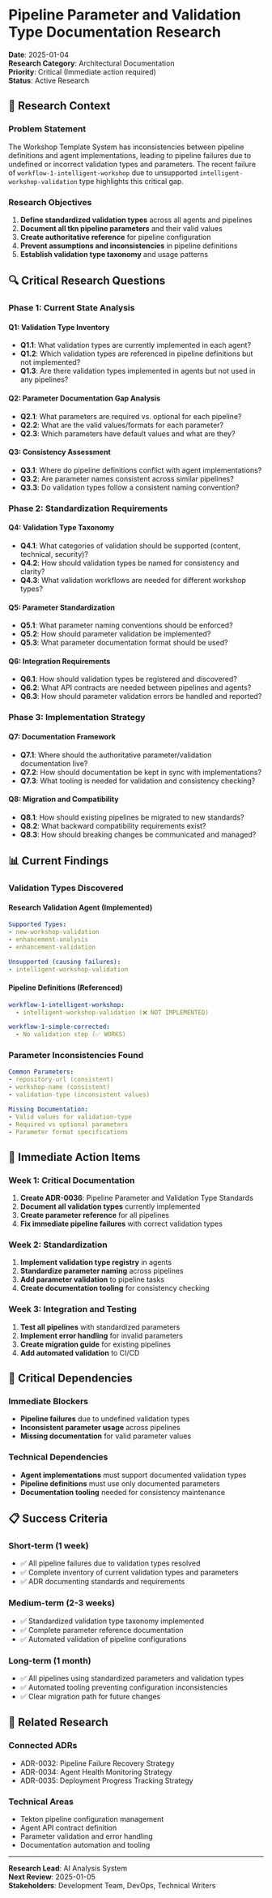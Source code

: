 # Pipeline Parameter and Validation Type Documentation Research

**Date**: 2025-01-04  
**Research Category**: Architectural Documentation  
**Priority**: Critical (Immediate action required)  
**Status**: Active Research  

## 🎯 **Research Context**

### **Problem Statement**
The Workshop Template System has inconsistencies between pipeline definitions and agent implementations, leading to pipeline failures due to undefined or incorrect validation types and parameters. The recent failure of `workflow-1-intelligent-workshop` due to unsupported `intelligent-workshop-validation` type highlights this critical gap.

### **Research Objectives**
1. **Define standardized validation types** across all agents and pipelines
2. **Document all tkn pipeline parameters** and their valid values
3. **Create authoritative reference** for pipeline configuration
4. **Prevent assumptions and inconsistencies** in pipeline definitions
5. **Establish validation type taxonomy** and usage patterns

## 🔍 **Critical Research Questions**

### **Phase 1: Current State Analysis**

#### **Q1: Validation Type Inventory**
- **Q1.1**: What validation types are currently implemented in each agent?
- **Q1.2**: Which validation types are referenced in pipeline definitions but not implemented?
- **Q1.3**: Are there validation types implemented in agents but not used in any pipelines?

#### **Q2: Parameter Documentation Gap Analysis**
- **Q2.1**: What parameters are required vs. optional for each pipeline?
- **Q2.2**: What are the valid values/formats for each parameter?
- **Q2.3**: Which parameters have default values and what are they?

#### **Q3: Consistency Assessment**
- **Q3.1**: Where do pipeline definitions conflict with agent implementations?
- **Q3.2**: Are parameter names consistent across similar pipelines?
- **Q3.3**: Do validation types follow a consistent naming convention?

### **Phase 2: Standardization Requirements**

#### **Q4: Validation Type Taxonomy**
- **Q4.1**: What categories of validation should be supported (content, technical, security)?
- **Q4.2**: How should validation types be named for consistency and clarity?
- **Q4.3**: What validation workflows are needed for different workshop types?

#### **Q5: Parameter Standardization**
- **Q5.1**: What parameter naming conventions should be enforced?
- **Q5.2**: How should parameter validation be implemented?
- **Q5.3**: What parameter documentation format should be used?

#### **Q6: Integration Requirements**
- **Q6.1**: How should validation types be registered and discovered?
- **Q6.2**: What API contracts are needed between pipelines and agents?
- **Q6.3**: How should parameter validation errors be handled and reported?

### **Phase 3: Implementation Strategy**

#### **Q7: Documentation Framework**
- **Q7.1**: Where should the authoritative parameter/validation documentation live?
- **Q7.2**: How should documentation be kept in sync with implementations?
- **Q7.3**: What tooling is needed for validation and consistency checking?

#### **Q8: Migration and Compatibility**
- **Q8.1**: How should existing pipelines be migrated to new standards?
- **Q8.2**: What backward compatibility requirements exist?
- **Q8.3**: How should breaking changes be communicated and managed?

## 📊 **Current Findings**

### **Validation Types Discovered**

#### **Research Validation Agent** (Implemented)
```yaml
Supported Types:
- new-workshop-validation
- enhancement-analysis  
- enhancement-validation

Unsupported (causing failures):
- intelligent-workshop-validation
```

#### **Pipeline Definitions** (Referenced)
```yaml
workflow-1-intelligent-workshop:
  - intelligent-workshop-validation (❌ NOT IMPLEMENTED)

workflow-1-simple-corrected:
  - No validation step (✅ WORKS)
```

### **Parameter Inconsistencies Found**
```yaml
Common Parameters:
- repository-url (consistent)
- workshop-name (consistent)
- validation-type (inconsistent values)

Missing Documentation:
- Valid values for validation-type
- Required vs optional parameters
- Parameter format specifications
```

## 🎯 **Immediate Action Items**

### **Week 1: Critical Documentation**
1. **Create ADR-0036**: Pipeline Parameter and Validation Type Standards
2. **Document all validation types** currently implemented
3. **Create parameter reference** for all pipelines
4. **Fix immediate pipeline failures** with correct validation types

### **Week 2: Standardization**
1. **Implement validation type registry** in agents
2. **Standardize parameter naming** across pipelines
3. **Add parameter validation** to pipeline tasks
4. **Create documentation tooling** for consistency checking

### **Week 3: Integration and Testing**
1. **Test all pipelines** with standardized parameters
2. **Implement error handling** for invalid parameters
3. **Create migration guide** for existing pipelines
4. **Add automated validation** to CI/CD

## 🚨 **Critical Dependencies**

### **Immediate Blockers**
- **Pipeline failures** due to undefined validation types
- **Inconsistent parameter usage** across pipelines
- **Missing documentation** for valid parameter values

### **Technical Dependencies**
- **Agent implementations** must support documented validation types
- **Pipeline definitions** must use only documented parameters
- **Documentation tooling** needed for consistency maintenance

## 📋 **Success Criteria**

### **Short-term (1 week)**
- ✅ All pipeline failures due to validation types resolved
- ✅ Complete inventory of current validation types and parameters
- ✅ ADR documenting standards and requirements

### **Medium-term (2-3 weeks)**
- ✅ Standardized validation type taxonomy implemented
- ✅ Complete parameter reference documentation
- ✅ Automated validation of pipeline configurations

### **Long-term (1 month)**
- ✅ All pipelines using standardized parameters and validation types
- ✅ Automated tooling preventing configuration inconsistencies
- ✅ Clear migration path for future changes

## 🔗 **Related Research**

### **Connected ADRs**
- ADR-0032: Pipeline Failure Recovery Strategy
- ADR-0034: Agent Health Monitoring Strategy
- ADR-0035: Deployment Progress Tracking Strategy

### **Technical Areas**
- Tekton pipeline configuration management
- Agent API contract definition
- Parameter validation and error handling
- Documentation automation and tooling

---

**Research Lead**: AI Analysis System  
**Next Review**: 2025-01-05  
**Stakeholders**: Development Team, DevOps, Technical Writers
